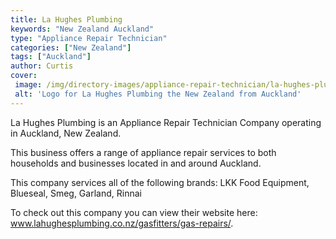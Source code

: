 ```yaml
---
title: La Hughes Plumbing
keywords: "New Zealand Auckland"
type: "Appliance Repair Technician"
categories: ["New Zealand"]
tags: ["Auckland"]
author: Curtis
cover: 
 image: /img/directory-images/appliance-repair-technician/la-hughes-plumbing.webp
 alt: 'Logo for La Hughes Plumbing the New Zealand from Auckland'
---
```


La Hughes Plumbing is an Appliance Repair Technician Company operating in Auckland, New Zealand.

This business offers a range of appliance repair services to both households and businesses located in and around Auckland.

This company services all of the following brands: LKK Food Equipment, Blueseal, Smeg, Garland, Rinnai

To check out this company you can view their website here: www.lahughesplumbing.co.nz/gasfitters/gas-repairs/.
